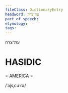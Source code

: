 ```yaml
---
fileClass: DictionaryEntry
headword: עת־צרה
part_of_speech: 
etymology: 
tags: 
---
```

עת־צרה

HASIDIC
=======
= AMERICA = 

/ˈajsˌcuˑrə/